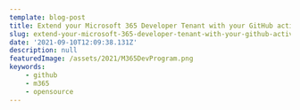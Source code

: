 ```yaml
---
template: blog-post
title: Extend your Microsoft 365 Developer Tenant with your GitHub activities
slug: extend-your-microsoft-365-developer-tenant-with-your-github-activities
date: '2021-09-10T12:09:38.131Z'
description: null
featuredImage: /assets/2021/M365DevProgram.png
keywords:
    - github
    - m365
    - opensource
---
```


